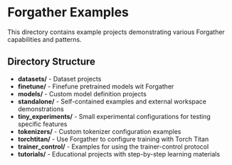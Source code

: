 # Forgather Examples

This directory contains example projects demonstrating various Forgather capabilities and patterns.

## Directory Structure

- **datasets/** - Dataset projects
- **finetune/** - Finefune pretrained models wit Forgather
- **models/** - Custom model definition projects
- **standalone/** - Self-contained examples and external workspace demonstrations
- **tiny_experiments/** - Small experimental configurations for testing specific features
- **tokenizers/** - Custom tokenizer configuration examples
- **torchtitan/** - Use Forgather to configure training with Torch Titan
- **trainer_control/** - Examples for using the trainer-control protocol
- **tutorials/** - Educational projects with step-by-step learning materials
